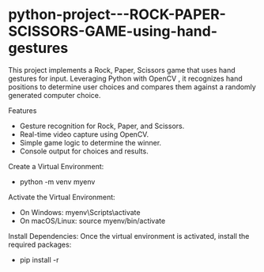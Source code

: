 # python-project---ROCK-PAPER-SCISSORS-GAME-using-hand-gestures
This project implements a Rock, Paper, Scissors game that uses hand gestures for input. Leveraging Python with OpenCV , it recognizes hand positions to determine user choices and compares them against a randomly generated computer choice.

Features
 * Gesture recognition for Rock, Paper, and Scissors.
 * Real-time video capture using OpenCV.
 * Simple game logic to determine the winner.
 * Console output for choices and results.

Create a Virtual Environment:
  * python -m venv myenv
         
Activate the Virtual Environment:
  * On Windows:
         myenv\Scripts\activate
  * On macOS/Linux:
         source myenv/bin/activate
    
 Install Dependencies: Once the virtual environment is activated, install the required packages:
  * pip install -r 
